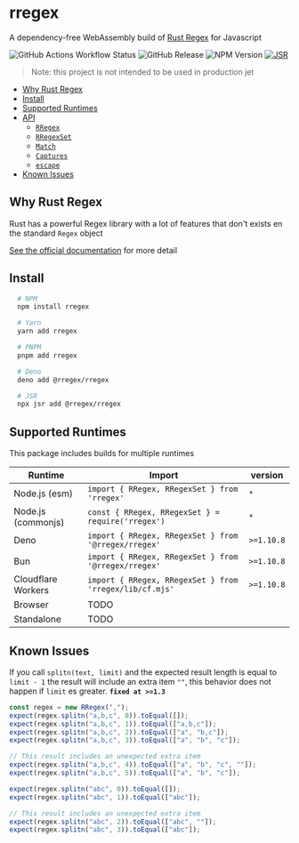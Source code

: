# rregex

A dependency-free WebAssembly build of [Rust Regex](https://docs.rs/regex/latest/regex/) for Javascript

![GitHub Actions Workflow Status](https://img.shields.io/github/actions/workflow/status/2fd/rregex/release.yml?branch=master) ![GitHub Release](https://img.shields.io/github/v/release/2fd/rregex) ![NPM Version](https://img.shields.io/npm/v/rregex)
[![JSR](https://jsr.io/badges/@rregex/rregex)](https://jsr.io/@rregex/rregex)

> Note: this project is not intended to be used in production jet

- [Why Rust Regex](#why-rust-regex)
- [Install](#install)
- [Supported Runtimes](#supported-runtimes)
- [API](https://tsdocs.dev/docs/rregex/latest)
  - [`RRegex`](https://tsdocs.dev/docs/rregex/latest/classes/RRegex.html)
  - [`RRegexSet`](https://tsdocs.dev/docs/rregex/latest/classes/RRegexSet.html)
  - [`Match`](https://tsdocs.dev/docs/rregex/latest/types/Match.html)
  - [`Captures`](https://tsdocs.dev/docs/rregex/latest/types/Captures.html)
  - [`escape`](https://tsdocs.dev/docs/rregex/latest/functions/escape.html)
- [Known Issues](#known-issues)

## Why Rust Regex

Rust has a powerful Regex library with a lot of features that don't exists en the standard `Regex` object

[See the official documentation](https://docs.rs/regex/latest/regex/#syntax) for more detail

## Install

```bash
  # NPM
  npm install rregex

  # Yarn
  yarn add rregex

  # PNPM
  pnpm add rregex

  # Deno
  deno add @rregex/rregex

  # JSR
  npx jsr add @rregex/rregex
```

## Supported Runtimes

This package includes builds for multiple runtimes

| Runtime            | Import                                                  | version    |
| ------------------ | ------------------------------------------------------- | ---------- |
| Node.js (esm)      | `import { RRegex, RRegexSet } from 'rregex'`            | `*`        |
| Node.js (commonjs) | `const { RRegex, RRegexSet } = require('rregex')`       | `*`        |
| Deno               | `import { RRegex, RRegexSet } from '@rregex/rregex'`    | `>=1.10.8` |
| Bun                | `import { RRegex, RRegexSet } from '@rregex/rregex'`    | `>=1.10.8` |
| Cloudflare Workers | `import { RRegex, RRegexSet } from 'rregex/lib/cf.mjs'` | `>=1.10.8` |
| Browser            | TODO                                                    |            |
| Standalone         | TODO                                                    |            |

## Known Issues

If you call `splitn(text, limit)` and the expected result length is equal to `limit - 1` the result will include an extra item `""`, this behavior does not happen if `limit` es greater. **`fixed at >=1.3`**

```ts
const regex = new RRegex(",");
expect(regex.splitn("a,b,c", 0)).toEqual([]);
expect(regex.splitn("a,b,c", 1)).toEqual(["a,b,c"]);
expect(regex.splitn("a,b,c", 2)).toEqual(["a", "b,c"]);
expect(regex.splitn("a,b,c", 3)).toEqual(["a", "b", "c"]);

// This result includes an unexpected extra item
expect(regex.splitn("a,b,c", 4)).toEqual(["a", "b", "c", ""]);
expect(regex.splitn("a,b,c", 5)).toEqual(["a", "b", "c"]);

expect(regex.splitn("abc", 0)).toEqual([]);
expect(regex.splitn("abc", 1)).toEqual(["abc"]);

// This result includes an unexpected extra item
expect(regex.splitn("abc", 2)).toEqual(["abc", ""]);
expect(regex.splitn("abc", 3)).toEqual(["abc"]);
```
